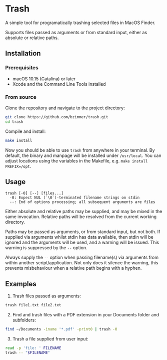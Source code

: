 # Trash

A simple tool for programatically trashing selected files in MacOS Finder.

Supports files passed as arguments or from standard input, either as absolute or relative paths.

## Installation

### Prerequisites

- macOS 10.15 (Catalina) or later
- Xcode and the Command Line Tools installed

### From source

Clone the repository and navigate to the project directory:

```sh
git clone https://github.com/bzimmer/trash.git
cd trash
```

Compile and install:

```sh
make install
```

Now you should be able to use `trash` from anywhere in your terminal.  By default, the binary and manpage will be installed under `/usr/local`.  You can adjust locations using the variables in the Makefile, e.g. `make install PREFIX=/opt`.

## Usage

```
trash [-0] [--] [files...]
  -0: Expect NUL (`\0`)-terminated filename strings on stdin
  --: End of options processing; all subsequent arguments are files
```

Either absolute and relative paths may be supplied, and may be mixed in the same invocation.  Relative paths will be resolved from the current working directory.

Paths may be passed as arguments, or from standard input, but not both.  If supplied via arguments whilst stdin has data available, then stdin will be ignored and the arguments will be used, and a warning will be issued.  This warning is suppressed by the `--` option.

Always supply the `--` option when passing filename(s) via arguments from within another script/application.  Not only does it silence the warning, this prevents misbehaviour when a relative path begins with a hyphen.

## Examples

1. Trash files passed as arguments:

```sh
trash file1.txt file2.txt
```

2. Find and trash files with a PDF extension in your Documents folder and subfolders:

```sh
find ~/Documents -iname '*.pdf' -print0 | trash -0
```

3. Trash a file supplied from user input:

```sh
read -p 'file: ' FILENAME
trash -- "$FILENAME"
```
